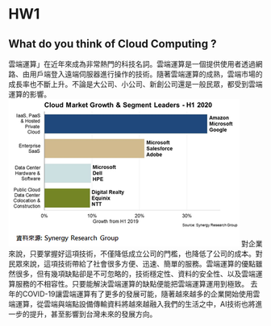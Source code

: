 # HW1

## What do you think of Cloud Computing ?

   雲端運算」在近年來成為非常熱門的科技名詞。雲端運算是一個提供使用者透過網路、由用戶端登入遠端伺服器進行操作的技術。隨著雲端運算的成熟，雲端市場的成長率也不斷上升。不論是大公司、小公司、新創公司還是一般民眾，都受到雲端運算的影響。 <img src="https://github.com/leo111206/FinTech/blob/main/HW1/HW1.png">
   對企業來說，只要掌握好這項技術，不僅降低成立公司的門檻，也降低了公司的成本。對民眾來說，這項技術帶給了社會很多方便、迅速、簡單的服務。雲端運算的優點雖然很多，但有幾項缺點卻是不可忽略的，技術穩定性、資料的安全性、以及雲端運算服務的不相容性。只要能解決雲端運算的缺點便能把雲端運算運用到極致。
   去年的COVID-19讓雲端運算有了更多的發展可能，隨著越來越多的企業開始使用雲端運算，從雲端與端點設備傳輸資料將越來越融入我們的生活之中，AI技術也將進一步的提升，甚至影響到台灣未來的發展方向。
